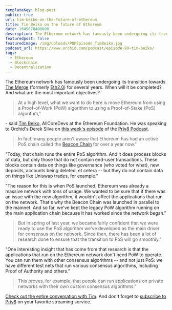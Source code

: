 ```yaml
---
templateKey: blog-post
public: true
url: tim-beiko-on-the-future-of-ethereum
title: Tim Beiko on the future of Ethereum 
date: 1649678400000
description: The Ethereum network has famously been undergoing its transition towards The Merge (formerly Eth2.0) for several years. When will it be completed? And what are the most important objectives? 
featuredpost: false
featuredimage: /img/uploads/P8PEpisode_TimBeiko.jpg
podcast_url: https://www.orchid.com/podcast/episode-90-tim-beiko/
tags:
  - Ethereum
  - Blockchain
  - Decentralization
---
```

The Ethereum network has famously been undergoing its transition towards [The Merge](https://ethereum.org/en/upgrades/merge/) (formerly [Eth2.0](https://ethereum.org/en/upgrades/)) for several years. When will it be completed? And what are the most important objectives?

> At a high level, what we want to do here is move Ethereum from using a Proof-of-Work (PoW) algorithm to using a Proof-of-Stake (PoS) algorithm,"

\- said [Tim Beiko](https://twitter.com/timbeiko), AllCoreDevs at the Ethereum Foundation. He was speaking to Orchid's Derek Silva on [this week's episode](https://www.orchid.com/podcast/episode-90-tim-beiko/) of the [Priv8 Podcast](https://www.orchid.com/podcast/).

> In fact, many people aren't aware that Ethereum has had an active PoS chain called the [Beacon Chain](https://ethereum.org/en/upgrades/beacon-chain/) for over a year now."

"Today, that chain runs the entire PoS algorithm. And it does process blocks of data, but only those that do not contain end-user transactions. These blocks contain data on things like governance (who voted for what), new deposits, accounts being deleted, et cetera -- but they do not contain data on things like Uniswap trades, for example."

"The reason for this is when PoS launched, Ethereum was already a massive network with tons of usage. We wanted to be sure that if there was an issue with the new algorithm, it wouldn't affect the applications that run on the network. That's why the Beacon Chain was launched in parallel to the mainnet. And so far, we've kept the legacy PoW algorithm running on the main application chain because it has worked since the network began."

> But in spring of last year, we became fairly confident that we were ready to use the PoS algorithm we've developed as the main driver for consensus on the network. Since then, there has been a lot of research done to ensure that the transition to PoS will go smoothly."

"One interesting insight that has come from that research is that the applications that run on the Ethereum network don't need PoW to operate. You can run them with other consensus algorithms -- and not just PoS: we have different test nets that run various consensus algorithms, including Proof of Authority and others."

> This proves, for example, that people can run applications on private networks with their own custom consensus algorithms."

[Check out the entire conversation with Tim](https://www.orchid.com/podcast/episode-90-tim-beiko/). And don't forget to [subscribe to Priv8](https://www.orchid.com/podcast/) on your favorite streaming service.
